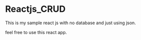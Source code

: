 # Reactjs_CRUD

This is my sample react js with no database and just using json.

feel free to use this react app.
